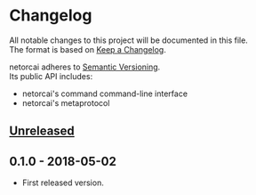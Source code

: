 # Changelog
All notable changes to this project will be documented in this file.  
The format is based on [Keep a Changelog][changelog].

netorcai adheres to [Semantic Versioning][semver].  
Its public API includes:
- netorcai's command command-line interface
- netorcai's metaprotocol

[//]: ==========================================================================
## [Unreleased]

[//]: ==========================================================================
## 0.1.0 - 2018-05-02
- First released version.

[//]: ==========================================================================
[changelog]: http://keepachangelog.com/en/1.0.0/
[semver]: http://semver.org/spec/v2.0.0.html

[Unreleased]: https://github.com/mpoquet/netorcai/compare/v0.1.0...master

